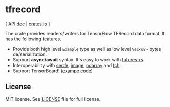 # tfrecord

\[ [API doc](https://docs.rs/tfrecord/) | [crates.io](https://crates.io/crates/tfrecord/) \]

The crate provides readers/writers for TensorFlow TFRecord data format. It has the following features.

- Provide both high level `Example` type as well as low level `Vec<u8>` bytes de/serialization.
- Support **async/await** syntax. It's easy to work with [futures-rs](https://github.com/rust-lang/futures-rs).
- Interoperability with [serde](https://crates.io/crates/serde), [image](https://crates.io/crates/image), [ndarray](https://crates.io/crates/ndarray) and [tch](https://crates.io/crates/tch).
- Support TensorBoard! ([exampe code](examples/tensorboard.rs))

## License

MIT license. See [LICENSE](LICENSE) file for full license.
